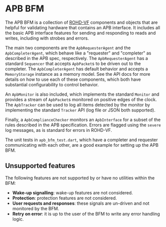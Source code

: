 # APB BFM

The APB BFM is a collection of [ROHD-VF](https://github.com/intel/rohd-vf) components and objects that are helpful for validating hardware that contains an APB interface.  It includes all the basic APB interface features for sending and responding to reads and writes, including with strobes and errors.

The main two components are the `ApbRequesterAgent` and the `ApbCompleterAgent`, which behave like a "requester" and "completer" as described in the APB spec, respectively. The `ApbRequesterAgent` has a standard `Sequencer` that accepts `ApbPacket`s to be driven out to the completer.  The `ApbCompleterAgent` has default behavior and accepts a `MemoryStorage` instance as a memory model. See the API docs for more details on how to use each of these components, which both have substantial configurability to control behavior.

An `ApbMonitor` is also included, which implements the standard `Monitor` and provides a stream of `ApbPacket`s monitored on positive edges of the clock.  The `ApbTracker` can be used to log all items detected by the monitor by implementing the standard `Tracker` API (log file or JSON both supported).

Finally, a `ApbComplianceChecker` monitors an `ApbInterface` for a subset of the rules described in the APB specification. Errors are flagged using the `severe` log messages, as is standard for errors in ROHD-VF.

The unit tests in `apb_bfm_test.dart`, which have a completer and requester communicating with each other, are a good example for setting up the APB BFM.

## Unsupported features

The following features are not supported by or have no utilities within the BFM:

- **Wake-up signalling**: wake-up features are not considered.
- **Protection**: protection features are not considered.
- **User requests and responses**: these signals are un-driven and not monitored by the BFM.
- **Retry on error**: it is up to the user of the BFM to write any error handling logic.
